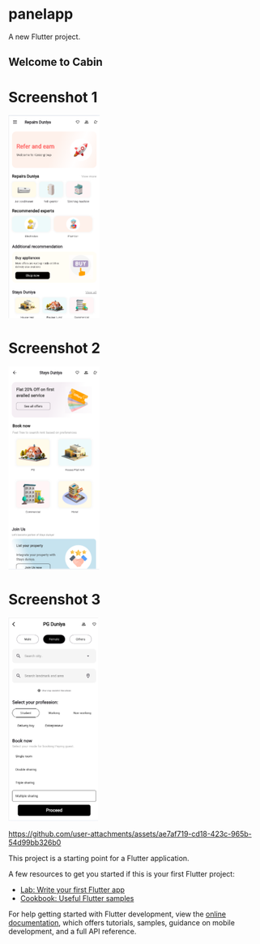 # panelapp

A new Flutter project.

## Welcome to Cabin

# Screenshot 1
<img src="https://github.com/HariHara-sn/Repairs-Duniya/blob/master/repairsdunia/screenshots/sc1.png?raw=true" height="400">


# Screenshot 2
<img src="https://github.com/HariHara-sn/Repairs-Duniya/blob/master/repairsdunia/screenshots/sc2.png?raw=true" height="400">


# Screenshot 3
<img src="https://github.com/HariHara-sn/Repairs-Duniya/blob/master/repairsdunia/screenshots/sc3.png?raw=true" height="400">


https://github.com/user-attachments/assets/ae7af719-cd18-423c-965b-54d99bb326b0


This project is a starting point for a Flutter application.

A few resources to get you started if this is your first Flutter project:

- [Lab: Write your first Flutter app](https://docs.flutter.dev/get-started/codelab)
- [Cookbook: Useful Flutter samples](https://docs.flutter.dev/cookbook)

For help getting started with Flutter development, view the
[online documentation](https://docs.flutter.dev/), which offers tutorials,
samples, guidance on mobile development, and a full API reference.
